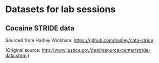 # Datasets for lab sessions

## Cocaine STRIDE data
Sourced from Hadley Wickham: https://github.com/hadley/data-stride

(Original source: http://www.justice.gov/dea/resource-center/stride-data.shtml)


